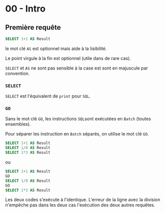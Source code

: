 # 00 - Intro

## Première requête

```sql
SELECT 1+1 AS Result
```

le mot clé `AS` est optionnel mais aide à la lisibilité.

Le point virgule à la fin est optionnel (utile dans de rare cas).

`SELECT` et `AS` ne sont pas sensible à la case est sont en majuscule par convention.



### `SELECT`

`SELECT` est l'équivalent de `print` pour `SQL`.



### `GO`

Sans le mot clé `GO`, les instructions `SQL`sont exécutées en `Batch` (toutes ensembles).

Pour séparer les instruction en `Batch` séparés, on utilise le mot clé `GO`.

```sql
SELECT 1+1 AS Result
SELECT 1/0 AS Result
SELECT 1*3 AS Result
```

ou

```sql
SELECT 1+1 AS Result
GO
SELECT 1/0 AS Result
GO
SELECT 1*3 AS Result
```

Les deux codes s'exécute à l'identique. L'erreur de la ligne avec la division n'empêche pas dans les deux cas l'exécution des deux autres requêtes.

